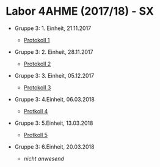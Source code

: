 # Labor 4AHME (2017/18) - SX

* Gruppe 3: 1. Einheit, 21.11.2017 

  * [Protokoll 1](https://github.com/HTLMechatronics/m14-la1-sx/blob/rufflm14/rufflm14/Protokoll_1.md)
  
  
* Gruppe 3: 2. Einheit, 28.11.2017  

  * [Protokoll 2](https://github.com/HTLMechatronics/m14-la1-sx/blob/rufflm14/rufflm14/Protkoll_2.md)


* Gruppe 3: 3. Einheit, 05.12.2017

  * [Protokoll 3](https://github.com/HTLMechatronics/m14-la1-sx/blob/rufflm14/rufflm14/Protokoll_3.md)
  
  
* Gruppe 3: 4.Einheit, 06.03.2018

  * [Protkoll 4](https://github.com/HTLMechatronics/m14-la1-sx/blob/rufflm14/rufflm14/Protokoll_4.md)
  
* Gruppe 3: 5.Einheit, 13.03.2018

  * [Protkoll 5](https://github.com/HTLMechatronics/m14-la1-sx/blob/rufflm14/rufflm14/Protokoll_5.md)

* Gruppe 3: 6.Einheit, 20.03.2018

  * *nicht anwesend*
